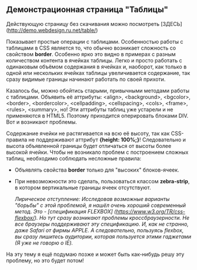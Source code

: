 Демонстрационная страница "Таблицы"
-----------------------------------

Действующую страницу без скачивания можно посмотреть [ЗДЕСЬ] (http://demo.webdesign.ru.net/table/)

Показывает простые операции с таблицами. Особенностью работы с таблицами в CSS является то, что обычно возникает сложность со свойством **border**. Особенно ярко это видно в примерах с разным количеством контента в ячейках таблицы. Легко и просто работать с одинаковым объёмом содержания в ячейках и, наоборот, как только в одной или нескольких ячейках таблицы увеличивается содержание, так сразу видимые границы начинают работать по своей прихоти.

Казалось бы, можно обойтись старыми, привычными методами работы с таблицами. Объявить её аттрибуты: &lt;align&gt;, &lt;background&gt;, &lt;bgcolor&gt;, &lt;border&gt;, &lt;bordercolor&gt;, &lt;cellpadding&gt;, &lt;cellspacing&gt;, &lt;cols&gt;, &lt;frame&gt;, &lt;rules&gt;, &lt;summary&gt;, но! Эти аттрибуты таблиц уже устарели и не применяются в HTML5. Поэтому приходится оперировать блоками DIV. Вот и возникают проблемы.

Содержание ячейки не растягивается на всю её высоту, так как CSS-правила не поддерживают аттрибут **{height: 100%;}**! Следовательно и высота объявленной границы будет отличаться от высоты более высокой ячейки. Чтобы не возникало проблем с построением сложных таблиц, необходимо соблюдать несложные правила:

 * Объявлять свойства **border** только для "высоких" блоков-ячеек.
 * При невозможности это сделать, пользоваться классом **zebra-strip**, в котором вертикальные границы ячеек отсутствуют.

    _Лирическое отступление:
    Исследовав возможные варианты "борьбы" с этой проблемой, я нашёл очень хороший современный метод. Это - [спецификация FLEXBOX] (https://www.w3.org/TR/css-flexbox/). Но тут сразу возникают проблемы кроссбраузерности. Не все браузеры поддерживают эту спецификацию. И, как не странно, даже Safari от фирмы APPLE. А следовательно, пользуясь flexbox, вы сразу лишитесь аудитории, которая пользуется этими гаджетами (Я уже не говорю о IE)._

На эту тему я ещё подумаю позже и может быть как-нибудь решу эту проблему, но это будет потом!
